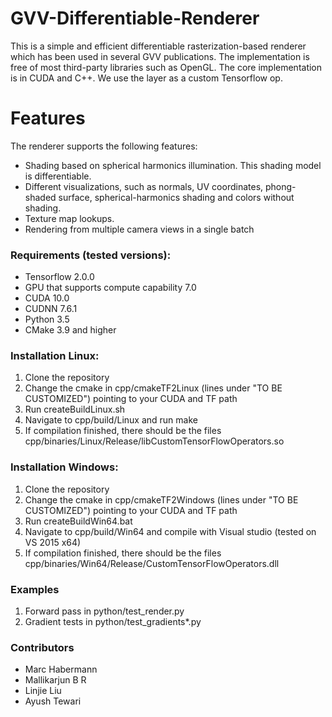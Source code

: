 # GVV-Differentiable-Renderer

This is a simple and efficient differentiable rasterization-based renderer which has been used in several GVV publications. The implementation is free of most third-party libraries such as OpenGL. The core implementation is in CUDA and C++. We use the layer as a custom Tensorflow op.  

# Features 
The renderer supports the following features:
- Shading based on spherical harmonics illumination. This shading model is differentiable. 
- Different visualizations, such as normals, UV coordinates, phong-shaded surface, spherical-harmonics shading and colors without shading. 
- Texture map lookups.
- Rendering from multiple camera views in a single batch

### Requirements (tested versions):
- Tensorflow 2.0.0
- GPU that supports compute capability 7.0
- CUDA 10.0
- CUDNN 7.6.1
- Python 3.5
- CMake 3.9 and higher

### Installation Linux:
1. Clone the repository 
2. Change the cmake in cpp/cmakeTF2Linux (lines under "TO BE CUSTOMIZED") pointing to your CUDA and TF path
3. Run createBuildLinux.sh
4. Navigate to cpp/build/Linux and run make 
5. If compilation finished, there should be the files cpp/binaries/Linux/Release/libCustomTensorFlowOperators.so

### Installation Windows:
1. Clone the repository 
2. Change the cmake in cpp/cmakeTF2Windows (lines under "TO BE CUSTOMIZED") pointing to your CUDA and TF path
3. Run createBuildWin64.bat
4. Navigate to cpp/build/Win64 and compile with Visual studio (tested on VS 2015 x64)
5. If compilation finished, there should be the files cpp/binaries/Win64/Release/CustomTensorFlowOperators.dll

### Examples
1. Forward pass in python/test_render.py
2. Gradient tests in python/test_gradients*.py

### Contributors
- Marc Habermann
- Mallikarjun B R
- Linjie Liu
- Ayush Tewari
